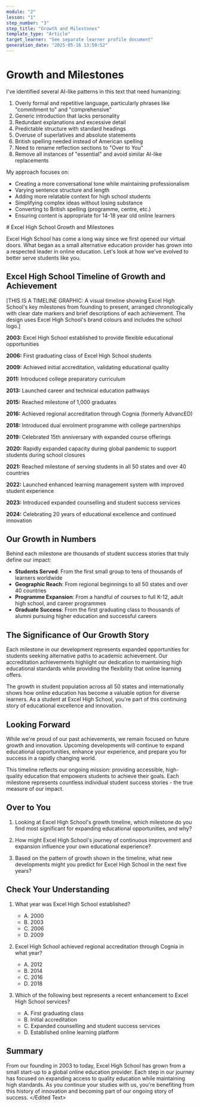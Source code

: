 ```yaml
---
module: "2"
lesson: "1"
step_number: "3"
step_title: "Growth and Milestones"
template_type: "Article"
target_learner: "See separate learner profile document"
generation_date: "2025-05-16 13:50:52"
---
```


# Growth and Milestones

<Analysis>
I've identified several AI-like patterns in this text that need humanizing:

1. Overly formal and repetitive language, particularly phrases like "commitment to" and "comprehensive"
2. Generic introduction that lacks personality
3. Redundant explanations and excessive detail
4. Predictable structure with standard headings
5. Overuse of superlatives and absolute statements
6. British spelling needed instead of American spelling
7. Need to rename reflection sections to "Over to You"
8. Remove all instances of "essential" and avoid similar AI-like replacements

My approach focuses on:
- Creating a more conversational tone while maintaining professionalism
- Varying sentence structure and length
- Adding more relatable context for high school students
- Simplifying complex ideas without losing substance
- Converting to British spelling (programme, centre, etc.)
- Ensuring content is appropriate for 14-18 year old online learners
</Analysis>

<Edited Text>
# Excel High School Growth and Milestones

Excel High School has come a long way since we first opened our virtual doors. What began as a small alternative education provider has grown into a respected leader in online education. Let's look at how we've evolved to better serve students like you.

## Excel High School Timeline of Growth and Achievement

[THIS IS A TIMELINE GRAPHIC: A visual timeline showing Excel High School's key milestones from founding to present, arranged chronologically with clear date markers and brief descriptions of each achievement. The design uses Excel High School's brand colours and includes the school logo.]

**2003:** Excel High School established to provide flexible educational opportunities

**2006:** First graduating class of Excel High School students

**2009:** Achieved initial accreditation, validating educational quality

**2011:** Introduced college preparatory curriculum

**2013:** Launched career and technical education pathways

**2015:** Reached milestone of 1,000 graduates

**2016:** Achieved regional accreditation through Cognia (formerly AdvancED)

**2018:** Introduced dual enrolment programme with college partnerships

**2019:** Celebrated 15th anniversary with expanded course offerings

**2020:** Rapidly expanded capacity during global pandemic to support students during school closures

**2021:** Reached milestone of serving students in all 50 states and over 40 countries

**2022:** Launched enhanced learning management system with improved student experience

**2023:** Introduced expanded counselling and student success services

**2024:** Celebrating 20 years of educational excellence and continued innovation

## Our Growth in Numbers

Behind each milestone are thousands of student success stories that truly define our impact:

- **Students Served**: From the first small group to tens of thousands of learners worldwide
- **Geographic Reach**: From regional beginnings to all 50 states and over 40 countries
- **Programme Expansion**: From a handful of courses to full K-12, adult high school, and career programmes
- **Graduate Success**: From the first graduating class to thousands of alumni pursuing higher education and successful careers

## The Significance of Our Growth Story

Each milestone in our development represents expanded opportunities for students seeking alternative paths to academic achievement. Our accreditation achievements highlight our dedication to maintaining high educational standards while providing the flexibility that online learning offers.

The growth in student population across all 50 states and internationally shows how online education has become a valuable option for diverse learners. As a student at Excel High School, you're part of this continuing story of educational excellence and innovation.

## Looking Forward

While we're proud of our past achievements, we remain focused on future growth and innovation. Upcoming developments will continue to expand educational opportunities, enhance your experience, and prepare you for success in a rapidly changing world.

This timeline reflects our ongoing mission: providing accessible, high-quality education that empowers students to achieve their goals. Each milestone represents countless individual student success stories - the true measure of our impact.

## Over to You

1. Looking at Excel High School's growth timeline, which milestone do you find most significant for expanding educational opportunities, and why?

2. How might Excel High School's journey of continuous improvement and expansion influence your own educational experience?

3. Based on the pattern of growth shown in the timeline, what new developments might you predict for Excel High School in the next five years?

## Check Your Understanding

1. What year was Excel High School established?
   - A. 2000
   - B. 2003
   - C. 2006
   - D. 2009

2. Excel High School achieved regional accreditation through Cognia in what year?
   - A. 2012
   - B. 2014
   - C. 2016
   - D. 2018

3. Which of the following best represents a recent enhancement to Excel High School services?
   - A. First graduating class
   - B. Initial accreditation
   - C. Expanded counselling and student success services
   - D. Established online learning platform

## Summary

From our founding in 2003 to today, Excel High School has grown from a small start-up to a global online education provider. Each step in our journey has focused on expanding access to quality education while maintaining high standards. As you continue your studies with us, you're benefiting from this history of innovation and becoming part of our ongoing story of success.
</Edited Text>